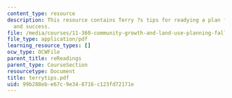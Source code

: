 ```yaml
---
content_type: resource
description: This resource contains Terry ?s tips for readying a plan for adoption
  and success.
file: /media/courses/11-360-community-growth-and-land-use-planning-fall-2005/99b288ebe67c9e348716c123fd72171e_terrytips.pdf
file_type: application/pdf
learning_resource_types: []
ocw_type: OCWFile
parent_title: reReadings
parent_type: CourseSection
resourcetype: Document
title: terrytips.pdf
uid: 99b288eb-e67c-9e34-8716-c123fd72171e
---
```

